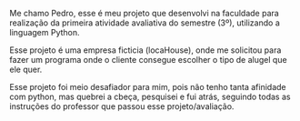 Me chamo Pedro, esse é meu projeto que desenvolvi na faculdade para realização da primeira atividade avaliativa do semestre (3º), utilizando a linguagem Python.

Esse projeto é uma empresa ficticia (locaHouse), onde me solicitou para fazer um programa onde o cliente consegue escolher o tipo de alugel que ele quer. 

Esse projeto foi meio desafiador para mim, pois não tenho tanta afinidade com python, mas quebrei a cbeça, pesquisei e fui atrás, seguindo todas as instruções do professor que passou esse projeto/avaliação.
